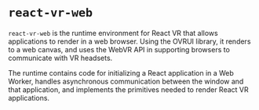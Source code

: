 # `react-vr-web`

`react-vr-web` is the runtime environment for React VR that allows applications
to render in a web browser. Using the OVRUI library, it renders to a web canvas,
and uses the WebVR API in supporting browsers to communicate with VR headsets.

The runtime contains code for initializing a React application in a Web Worker,
handles asynchronous communication between the window and that application, and
implements the primitives needed to render React VR applications.
